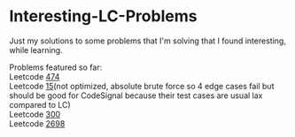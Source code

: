 # Interesting-LC-Problems
Just my solutions to some problems that I'm solving that I found interesting, while learning.

Problems featured so far:  
Leetcode [474](https://leetcode.com/problems/ones-and-zeroes/description/)  
Leetcode [15](https://leetcode.com/problems/3sum/description/)(not optimized, absolute brute force so 4 edge cases fail but should be good for CodeSignal because their test cases are usual lax compared to LC)  
Leetcode [300](https://leetcode.com/problems/longest-increasing-subsequence/)  
Leetcode [2698](https://leetcode.com/problems/find-the-punishment-number-of-an-integer/description/)
